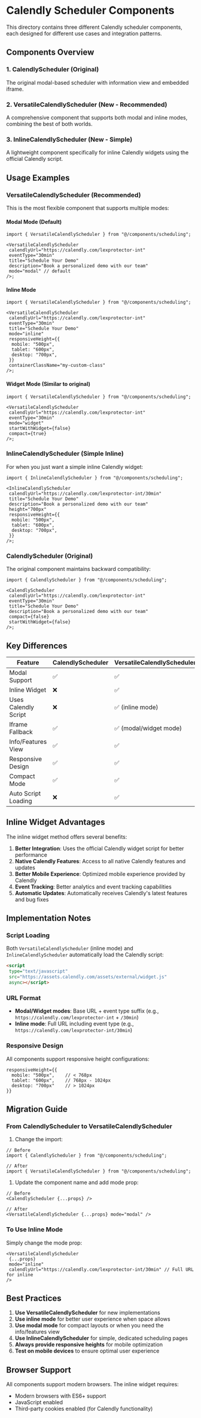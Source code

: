 # Calendly Scheduler Components

This directory contains three different Calendly scheduler components, each designed for different use cases and integration patterns.

## Components Overview

### 1. CalendlyScheduler (Original)

The original modal-based scheduler with information view and embedded iframe.

### 2. VersatileCalendlyScheduler (New - Recommended)

A comprehensive component that supports both modal and inline modes, combining the best of both worlds.

### 3. InlineCalendlyScheduler (New - Simple)

A lightweight component specifically for inline Calendly widgets using the official Calendly script.

## Usage Examples

### VersatileCalendlyScheduler (Recommended)

This is the most flexible component that supports multiple modes:

#### Modal Mode (Default)

```tsx
import { VersatileCalendlyScheduler } from "@/components/scheduling";

<VersatileCalendlyScheduler
 calendlyUrl="https://calendly.com/lexprotector-int"
 eventType="30min"
 title="Schedule Your Demo"
 description="Book a personalized demo with our team"
 mode="modal" // default
/>;
```

#### Inline Mode

```tsx
import { VersatileCalendlyScheduler } from "@/components/scheduling";

<VersatileCalendlyScheduler
 calendlyUrl="https://calendly.com/lexprotector-int"
 eventType="30min"
 title="Schedule Your Demo"
 mode="inline"
 responsiveHeight={{
  mobile: "500px",
  tablet: "600px",
  desktop: "700px",
 }}
 containerClassName="my-custom-class"
/>;
```

#### Widget Mode (Similar to original)

```tsx
import { VersatileCalendlyScheduler } from "@/components/scheduling";

<VersatileCalendlyScheduler
 calendlyUrl="https://calendly.com/lexprotector-int"
 eventType="30min"
 mode="widget"
 startWithWidget={false}
 compact={true}
/>;
```

### InlineCalendlyScheduler (Simple Inline)

For when you just want a simple inline Calendly widget:

```tsx
import { InlineCalendlyScheduler } from "@/components/scheduling";

<InlineCalendlyScheduler
 calendlyUrl="https://calendly.com/lexprotector-int/30min"
 title="Schedule Your Demo"
 description="Book a personalized demo with our team"
 height="700px"
 responsiveHeight={{
  mobile: "500px",
  tablet: "600px",
  desktop: "700px",
 }}
/>;
```

### CalendlyScheduler (Original)

The original component maintains backward compatibility:

```tsx
import { CalendlyScheduler } from "@/components/scheduling";

<CalendlyScheduler
 calendlyUrl="https://calendly.com/lexprotector-int"
 eventType="30min"
 title="Schedule Your Demo"
 description="Book a personalized demo with our team"
 compact={false}
 startWithWidget={false}
/>;
```

## Key Differences

| Feature              | CalendlyScheduler | VersatileCalendlyScheduler | InlineCalendlyScheduler |
| -------------------- | ----------------- | -------------------------- | ----------------------- |
| Modal Support        | ✅                | ✅                         | ❌                      |
| Inline Widget        | ❌                | ✅                         | ✅                      |
| Uses Calendly Script | ❌                | ✅ (inline mode)           | ✅                      |
| Iframe Fallback      | ✅                | ✅ (modal/widget mode)     | ❌                      |
| Info/Features View   | ✅                | ✅                         | ❌                      |
| Responsive Design    | ✅                | ✅                         | ✅                      |
| Compact Mode         | ✅                | ✅                         | ❌                      |
| Auto Script Loading  | ❌                | ✅                         | ✅                      |

## Inline Widget Advantages

The inline widget method offers several benefits:

1. **Better Integration**: Uses the official Calendly widget script for better performance
2. **Native Calendly Features**: Access to all native Calendly features and updates
3. **Better Mobile Experience**: Optimized mobile experience provided by Calendly
4. **Event Tracking**: Better analytics and event tracking capabilities
5. **Automatic Updates**: Automatically receives Calendly's latest features and bug fixes

## Implementation Notes

### Script Loading

Both `VersatileCalendlyScheduler` (inline mode) and `InlineCalendlyScheduler` automatically load the Calendly script:

```html
<script
 type="text/javascript"
 src="https://assets.calendly.com/assets/external/widget.js"
 async></script>
```

### URL Format

- **Modal/Widget modes**: Base URL + event type suffix (e.g., `https://calendly.com/lexprotector-int` + `/30min`)
- **Inline mode**: Full URL including event type (e.g., `https://calendly.com/lexprotector-int/30min`)

### Responsive Design

All components support responsive height configurations:

```tsx
responsiveHeight={{
  mobile: "500px",    // < 768px
  tablet: "600px",    // 768px - 1024px
  desktop: "700px"    // > 1024px
}}
```

## Migration Guide

### From CalendlyScheduler to VersatileCalendlyScheduler

1. Change the import:

```tsx
// Before
import { CalendlyScheduler } from "@/components/scheduling";

// After
import { VersatileCalendlyScheduler } from "@/components/scheduling";
```

1. Update the component name and add mode prop:

```tsx
// Before
<CalendlyScheduler {...props} />

// After
<VersatileCalendlyScheduler {...props} mode="modal" />
```

### To Use Inline Mode

Simply change the mode prop:

```tsx
<VersatileCalendlyScheduler
 {...props}
 mode="inline"
 calendlyUrl="https://calendly.com/lexprotector-int/30min" // Full URL for inline
/>
```

## Best Practices

1. **Use VersatileCalendlyScheduler** for new implementations
2. **Use inline mode** for better user experience when space allows
3. **Use modal mode** for compact layouts or when you need the info/features view
4. **Use InlineCalendlyScheduler** for simple, dedicated scheduling pages
5. **Always provide responsive heights** for mobile optimization
6. **Test on mobile devices** to ensure optimal user experience

## Browser Support

All components support modern browsers. The inline widget requires:

- Modern browsers with ES6+ support
- JavaScript enabled
- Third-party cookies enabled (for Calendly functionality)
